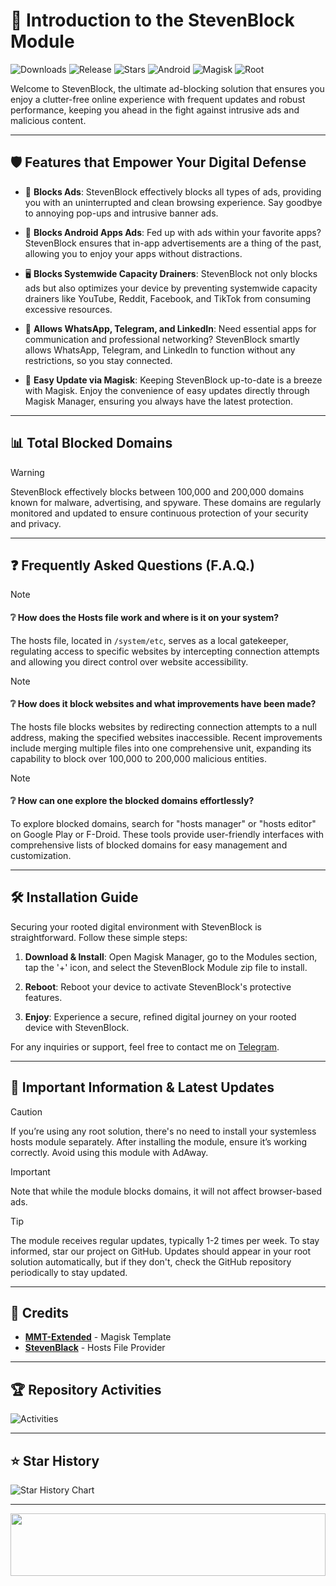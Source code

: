# 🚀 Introduction to the StevenBlock Module

![Downloads](https://img.shields.io/github/downloads/Magisk-Modules-Alt-Repo/StevenBlock/total?color=green&style=for-the-badge)
![Release](https://img.shields.io/github/v/release/Magisk-Modules-Alt-Repo/StevenBlock?style=for-the-badge)
![Stars](https://img.shields.io/github/stars/Magisk-Modules-Alt-Repo/StevenBlock?style=for-the-badge)
![Android](https://img.shields.io/badge/Android-3DDC84?style=for-the-badge&logo=android&logoColor=white)
![Magisk](https://img.shields.io/badge/Magisk-8A2BE2?style=for-the-badge&logo=magisk&logoColor=white)
![Root](https://img.shields.io/badge/Root-ff0000?style=for-the-badge&logo=superuser&logoColor=white)

Welcome to StevenBlock, the ultimate ad-blocking solution that ensures you enjoy a clutter-free online experience with frequent updates and robust performance, keeping you ahead in the fight against intrusive ads and malicious content. 

---

## 🛡️ Features that Empower Your Digital Defense

- 🛑 **Blocks Ads**: StevenBlock effectively blocks all types of ads, providing you with an uninterrupted and clean browsing experience. Say goodbye to annoying pop-ups and intrusive banner ads.

- 📱 **Blocks Android Apps Ads**: Fed up with ads within your favorite apps? StevenBlock ensures that in-app advertisements are a thing of the past, allowing you to enjoy your apps without distractions.

- 🖥️ **Blocks Systemwide Capacity Drainers**: StevenBlock not only blocks ads but also optimizes your device by preventing systemwide capacity drainers like YouTube, Reddit, Facebook, and TikTok from consuming excessive resources.

- 💬 **Allows WhatsApp, Telegram, and LinkedIn**: Need essential apps for communication and professional networking? StevenBlock smartly allows WhatsApp, Telegram, and LinkedIn to function without any restrictions, so you stay connected.

- 🔄 **Easy Update via Magisk**: Keeping StevenBlock up-to-date is a breeze with Magisk. Enjoy the convenience of easy updates directly through Magisk Manager, ensuring you always have the latest protection.

---

## 📊 Total Blocked Domains

> [!WARNING]
> StevenBlock effectively blocks between 100,000 and 200,000 domains known for malware, advertising, and spyware. These domains are regularly monitored and updated to ensure continuous protection of your security and privacy.

---

## ❓ Frequently Asked Questions (F.A.Q.)

> [!NOTE]
> #### ❔ How does the Hosts file work and where is it on your system?
> The hosts file, located in `/system/etc`, serves as a local gatekeeper, regulating access to specific websites by intercepting connection attempts and allowing you direct control over website accessibility.

> [!NOTE]
> #### ❔ How does it block websites and what improvements have been made?
> The hosts file blocks websites by redirecting connection attempts to a null address, making the specified websites inaccessible. Recent improvements include merging multiple files into one comprehensive unit, expanding its capability to block over 100,000 to 200,000 malicious entities.

> [!NOTE]
> #### ❔ How can one explore the blocked domains effortlessly?
> To explore blocked domains, search for "hosts manager" or "hosts editor" on Google Play or F-Droid. These tools provide user-friendly interfaces with comprehensive lists of blocked domains for easy management and customization.

---

## 🛠️ Installation Guide

Securing your rooted digital environment with StevenBlock is straightforward. Follow these simple steps:

1. **Download & Install**: Open Magisk Manager, go to the Modules section, tap the '+' icon, and select the StevenBlock Module zip file to install.
   
2. **Reboot**: Reboot your device to activate StevenBlock's protective features.
   
3. **Enjoy**: Experience a secure, refined digital journey on your rooted device with StevenBlock.

For any inquiries or support, feel free to contact me on [Telegram](https://t.me/microzort).

---

## 🔔 Important Information & Latest Updates

> [!CAUTION] 
> If you’re using any root solution, there's no need to install your systemless hosts module separately. After installing the module, ensure it’s working correctly. Avoid using this module with AdAway.

> [!IMPORTANT] 
> Note that while the module blocks domains, it will not affect browser-based ads.

> [!TIP]
> The module receives regular updates, typically 1-2 times per week. To stay informed, star our project on GitHub. Updates should appear in your root solution automatically, but if they don't, check the GitHub repository periodically to stay updated.

---

## 🙌 Credits

- **[MMT-Extended](https://github.com/Zackptg5/MMT-Extended)** - Magisk Template
- **[StevenBlack](https://github.com/StevenBlack/hosts)** - Hosts File Provider

---

## 🏆 Repository Activities

![Activities](https://repobeats.axiom.co/api/embed/359376e8fd59201ac45b1f13f73201c3be069b62.svg)

---

## ⭐ Star History

![Star History Chart](https://api.star-history.com/svg?repos=Magisk-Modules-Alt-Repo/StevenBlock&type=Date)

---

<img src="https://raw.githubusercontent.com/matfantinel/matfantinel/master/waves.svg" width="100%" height="100">

